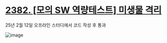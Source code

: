 # [2382. [모의 SW 역량테스트] 미생물 격리](https://swexpertacademy.com/main/code/problem/problemDetail.do)

25년 2월 12일 오프라인 스터디에서 코드 작성 후 통과

![image](https://github.com/user-attachments/assets/ac4d80c8-1b46-4bd5-be15-2ce4953b6f20)
